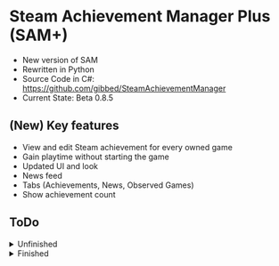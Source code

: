 # Steam Achievement Manager Plus (SAM+)
- New version of SAM
- Rewritten in Python
- Source Code in C#: https://github.com/gibbed/SteamAchievementManager
- Current State: Beta 0.8.5

## (New) Key features
- View and edit Steam achievement for every owned game
- Gain playtime without starting the game
- Updated UI and look
- News feed
- Tabs (Achievements, News, Observed Games)
- Show achievement count

## ToDo
<details>
<summary>Unfinished</summary>

#### General
- Optimize performance
    - Increase FPS
    - Limit resource usage
    - Profiling implementation(?)
    - Eliminate glitches while scrolling
- Info bar instead of Popups

#### Landing Page:

#### Achievements:
- Pin Icon to pin specific games at the top
- Save pinned games in database
- Sorting function for percentage/alphabetical
- 100% in Green
- Play button clicked fix

#### News:

#### Observed Games: (Integrated into Achievements)

#### Appearance:
- Optional: Implement ScrollableFrame (When more themes get added)

</details>
<details>
<summary>Finished</summary>

#### General
- ~~Tide up code~~
- ~~Add Tab function:~~
- ~~API Key fix~~
- ~~Separate code for better overview~~
- ~~Scrolling only works in active tab~~
- ~~README with collapsible headers(?)~~
- ~~Save additional files/content internally~~
- ~~Icons next to tabs~~
- ~~Tide up Resources~~
- ~~Steam-API-Key fix~~
    - ~~Dedicated tab~~
    - ~~Instructions how to gain Web-API key~~
    - ~~Get key from database~~

#### Landing Page:
**~~!!!Create Landing Page!!!~~**

#### Achievements:
- ~~Load icons in background~~
- ~~Search for/Jump to game via name/AppID~~
- ~~Make list scrollable~~
- ~~Small adjustments: qop4, shapez should appear ad Q and S~~
- ~~Change grid view to list view? + Change Images to Icons~~
- ~~Play and pause button to just farm playtime~~
- ~~Resize grid by window size~~
- ~~Add info at top right, how many games are displayed~~
- ~~Add button functionality~~
- ~~Show when game is played~~
- ~~Show how many games are played~~
- ~~Fix implementation of achievements tab~~
    - ~~Fix Icon loading~~
    - ~~Fix "Playing..." in green~~
- ~~Fix scrolling in achievements tab after implementation in news tab~~
- ~~Get every game listed (Mods counted as Games etc.)~~
- ~~Open achievements in custom window~~
    - ~~Focus window when opening~~
    - ~~Edit SAM.Game.exe~~
    - ~~SAM+ Darkmode -> SAM.Game.exe Darkmode/ SAM+ Lightmode -> SAM.Game.exe Lightmode~~
    - ~~Fix first Startup "Cant find window error" -> Change Title Bar SAM.Game.exe~~
    - ~~Fix Buttons Functions Achievement Window -> Change Title Bar SAM.Game.exe~~
- ~~Progressbar~~
- ~~Achievementcount~~

#### News:
- ~~FIX news entry cleaning~~
- ~~News feed~~
    - ~~Optimize searchbar (Jump to and text inside disappears when typing)~~
    - ~~Add searchbar~~
    - ~~Better UI (fix HTML tags)~~
    - ~~FIX NEWS NOT SHOWING UP~~
    - ~~Make scrollable with mouse scroll~~
    - ~~Fix unlimited loading of zup s!~~
    - ~~Fix Refresh button~~
    - ~~Show date/convert timestamp~~
    - ~~Place Refresh button top right corner~~
    - ~~Load asynchronously~~

#### Observed Games: (Integrated into Achievements)
- ~~Favorite games~~ (Can be done with observing)
    - ~~Heart/Star button right of achievement button~~
    - ~~Shown at the top of games list~~
- ~~Observe game achievements (For games that gradually add more achievements)~~
    - ~~Button right of Achievements button~~
    - ~~Adds game to Observed games tab~~
    - ~~Load icons~~
    - ~~Shows count of earned achievements, missing achievements and percentage of completion~~
    - ~~Placeholder (Loading achievements...) for background loading, update when fetched~~
    - ~~Progressbar for achievement completion~~
    - ~~Save observed games in database~~

#### Appearance:
- ~~Add "Lightmode" tab~~
-   ~~Change to Lightmode~~
-   ~~Change background color~~
-   ~~Change other things (font, etc.)~~
-   ~~Tab placement rightside~~
- ~~Implement customtkinter~~
- ~~FIX Forest Theme Integration~~
- ~~Different themes/switches (Toggle on/off automatically)~~
- ~~Default theme label~~
- ~~Current theme label~~
- ~~Default theme button~~
- ~~Updating default theme label~~
- ~~Updating current theme label~~
- ~~Fix Sun Valley Dark/Light in Default theme~~
- ~~Pop-Up window for confirmation of theme change~~
</details>
